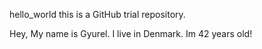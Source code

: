 hello_world
this is a GitHub trial repository.

Hey, 
My name is Gyurel. I live in Denmark. Im 42 years old!
